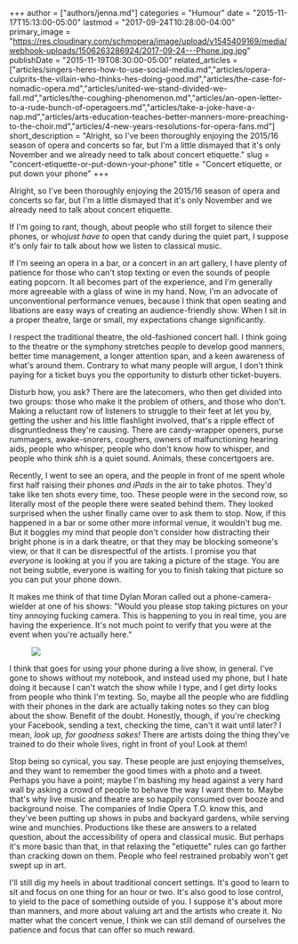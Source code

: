 +++
author = ["authors/jenna.md"]
categories = "Humour"
date = "2015-11-17T15:13:00-05:00"
lastmod = "2017-09-24T10:28:00-04:00"
primary_image = "https://res.cloudinary.com/schmopera/image/upload/v1545409169/media/webhook-uploads/1506263286924/2017-09-24---Phone.jpg.jpg"
publishDate = "2015-11-19T08:30:00-05:00"
related_articles = ["articles/singers-heres-how-to-use-social-media.md","articles/opera-culprits-the-villain-who-thinks-hes-doing-good.md","articles/the-case-for-nomadic-opera.md","articles/united-we-stand-divided-we-fall.md","articles/the-coughing-phenomenon.md","articles/an-open-letter-to-a-rude-bunch-of-operagoers.md","articles/take-a-joke-have-a-nap.md","articles/arts-education-teaches-better-manners-more-preaching-to-the-choir.md","articles/4-new-years-resolutions-for-opera-fans.md"]
short_description = "Alright, so I&#039;ve been thoroughly enjoying the 2015/16 season of opera and concerts so far, but I&#039;m a little dismayed that it&#039;s only November and we already need to talk about concert etiquette."
slug = "concert-etiquette-or-put-down-your-phone"
title = "Concert etiquette, or put down your phone"
+++

Alright, so I've been thoroughly enjoying the 2015/16 season of opera and concerts so far, but I'm a little dismayed that it's only November and we already need to talk about concert etiquette.

If I'm going to rant, though, about people who still forget to silence their phones, or who*just have to* open that candy during the quiet part, I suppose it's only fair to talk about how we listen to classical music.

If I'm seeing an opera in a bar, or a concert in an art gallery, I have plenty of patience for those who can't stop texting or even the sounds of people eating popcorn. It all becomes part of the experience, and I'm generally more agreeable with a glass of wine in my hand. Now, I'm an advocate of unconventional performance venues, because I think that open seating and libations are easy ways of creating an audience-friendly show. When I sit in a proper theatre, large or small, my expectations change significantly.

I respect the traditional theatre, the old-fashioned concert hall. I think going to the theatre or the symphony stretches people to develop good manners, better time management, a longer attention span, and a keen awareness of what's around them. Contrary to what many people will argue, I don't think paying for a ticket buys you the opportunity to disturb other ticket-buyers.

Disturb how, you ask? There are the latecomers, who then get divided into two groups: those who make it the problem of others, and those who don't. Making a reluctant row of listeners to struggle to their feet at let you by, getting the usher and his little flashlight involved, that's a ripple effect of disgruntledness they're causing. There are candy-wrapper openers, purse rummagers, awake-snorers, coughers, owners of malfunctioning hearing aids, people who whisper, people who don't know how to whisper, and people who think *shh* is a quiet sound. Animals, these concertgoers are.

Recently, I went to see an opera, and the people in front of me spent whole first half raising their phones *and iPads* in the air to take photos. They'd take like ten shots every time, too. These people were in the second row, so literally most of the people there were seated behind them. They looked surprised when the usher finally came over to ask them to stop. Now, if this happened in a bar or some other more informal venue, it wouldn't bug me. But it boggles my mind that people don't consider how distracting their bright phone is in a dark theatre, or that they may be blocking someone's view, or that it can be disrespectful of the artists. I promise you that *everyone* is looking at you if you are taking a picture of the stage. You are not being subtle, everyone is waiting for you to finish taking that picture so you can put your phone down.

It makes me think of that time Dylan Moran called out a phone-camera-wielder at one of his shows: "Would you please stop taking pictures on your tiny annoying fucking camera. This is happening to you in real time, you are having the experience. It's not much point to verify that you were at the event when you're actually here."

<figure data-type="image">

![](https://res.cloudinary.com/schmopera/image/upload/v1545409169/media/webhook-uploads/1447898834726/2015-11-19---PhoneAddiction.jpg.jpg)
</figure>

I think that goes for using your phone during a live show, in general. I've gone to shows without my notebook, and instead used my phone, but I hate doing it because I can't watch the show while I type, and I get dirty looks from people who think I'm texting. So, maybe all the people who are fiddling with their phones in the dark are actually taking notes so they can blog about the show. Benefit of the doubt. Honestly, though, if you're checking your Facebook, sending a text, checking the time, can't it wait until later? I mean, *look up, for goodness sakes!* There are artists doing the thing they've trained to do their whole lives, right in front of you! Look at them!

Stop being so cynical, you say. These people are just enjoying themselves, and they want to remember the good times with a photo and a tweet. Perhaps you have a point; maybe I'm bashing my head against a very hard wall by asking a crowd of people to behave the way I want them to. Maybe that's why live music and theatre are so happily consumed over booze and background noise. The companies of Indie Opera T.O. know this, and they've been putting up shows in pubs and backyard gardens, while serving wine and munchies. Productions like these are answers to a related question, about the accessibility of opera and classical music. But perhaps it's more basic than that, in that relaxing the "etiquette" rules can go farther than cracking down on them. People who feel restrained probably won't get swept up in art.

I'll still dig my heels in about traditional concert settings. It's good to learn to sit and focus on one thing for an hour or two. It's also good to lose control, to yield to the pace of something outside of you. I suppose it's about more than manners, and more about valuing art and the artists who create it. No matter what the concert venue, I think we can still demand of ourselves the patience and focus that can offer so much reward.
